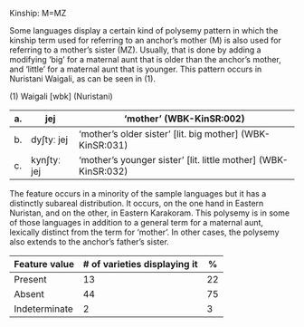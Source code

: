 Kinship: M=MZ

Some languages display a certain kind of polysemy pattern in which the
kinship term used for referring to an anchor’s mother (M) is also used
for referring to a mother’s sister (MZ). Usually, that is done by adding
a modifying ‘big’ for a maternal aunt that is older than the anchor’s
mother, and ‘little’ for a maternal aunt that is younger. This pattern
occurs in Nuristani Waigali, as can be seen in ‎(1).

(1) <span id="_Ref12343426" class="anchor"></span>Waigali
    \[wbk\] (Nuristani)

| a.  | jej         | ‘mother’ (WBK-KinSR:002)                                         |
|-----|-------------|------------------------------------------------------------------|
| b.  | dyʃtyː jej  | ‘mother’s older sister’ \[lit. big mother\] (WBK-KinSR:031)      |
| c.  | kynʃtyː jej | ‘mother’s younger sister’ \[lit. little mother\] (WBK-KinSR:032) |

The feature occurs in a minority of the sample languages but it has a
distinctly subareal distribution. It occurs, on the one hand in Eastern
Nuristan, and on the other, in Eastern Karakoram. This polysemy is in
some of those languages in addition to a general term for a maternal
aunt, lexically distinct from the term for ‘mother’. In other cases, the
polysemy also extends to the anchor’s father’s sister.

| Feature value | \# of varieties displaying it | %   |
|---------------|-------------------------------|-----|
| Present       | 13                            | 22  |
| Absent        | 44                            | 75  |
| Indeterminate | 2                             | 3   |



